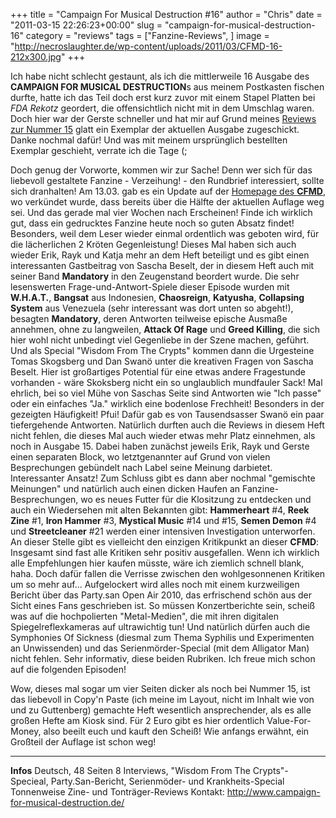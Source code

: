 +++
title = "Campaign For Musical Destruction  #16"
author = "Chris"
date = "2011-03-15 22:26:23+00:00"
slug = "campaign-for-musical-destruction-16"
category = "reviews"
tags = ["Fanzine-Reviews", ]
image = "http://necroslaughter.de/wp-content/uploads/2011/03/CFMD-16-212x300.jpg"
+++

Ich habe nicht schlecht gestaunt, als ich die mittlerweile 16 Ausgabe des **CAMPAIGN FOR MUSICAL DESTRUCTION**s aus meinem Postkasten fischen durfte, hatte ich das Teil doch erst kurz zuvor mit einem Stapel Platten bei _FDA Rekotz_ geordert, die offensichtlich nicht mit in dem Umschlag waren. Doch hier war der Gerste schneller und hat mir auf Grund meines <a href="http://necroslaughter.de/2010/03/campaign-for-musical-destruction-15/">Reviews zur Nummer 15</a> glatt ein Exemplar der aktuellen Ausgabe zugeschickt. Danke nochmal dafür! Und was mit meinem ursprünglich bestellten Exemplar geschieht, verrate ich die Tage (;

Doch genug der Vorworte, kommen wir zur Sache! Denn wer sich für das liebevoll gestaltete Fanzine - Verzeihung! - den Rundbrief interessiert, sollte sich dranhalten! Am 13.03. gab es ein Update auf der <a href="http://www.campaign-for-musical-destruction.de/">Homepage des **CFMD**</a>, wo verkündet wurde, dass bereits über die Hälfte der aktuellen Auflage weg sei. Und das gerade mal vier Wochen nach Erscheinen! Finde ich wirklich gut, dass ein gedrucktes Fanzine heute noch so guten Absatz findet! Besonders, weil dem Leser wieder einmal ordentlich was geboten wird, für die lächerlichen 2 Kröten Gegenleistung! Dieses Mal haben sich auch wieder Erik, Rayk und Katja mehr an dem Heft beteiligt und es gibt einen interessanten Gastbeitrag von Sascha Beselt, der in diesem Heft auch mit seiner Band **Mandatory** in den Zeugenstand beordert wurde.
Die sehr lesenswerten Frage-und-Antwort-Spiele dieser Episode wurden mit **W.H.A.T.**, **Bangsat** aus Indonesien, **Chaosreign**, **Katyusha**, **Collapsing System** aus Venezuela (sehr interessant was dort unten so abgeht!), besagten **Mandatory**, deren Antworten teilweise epische Ausmaße annehmen, ohne zu langweilen, **Attack Of Rage** und **Greed Killing**, die sich hier wohl nicht unbedingt viel Gegenliebe in der Szene machen, geführt. Und als Special "Wisdom From The Crypts" kommen dann die Urgesteine Tomas Skogsberg und Dan Swanö unter die kreativen Fragen von Sascha Beselt. Hier ist großartiges Potential für eine etwas andere Fragestunde vorhanden - wäre Skoksberg nicht ein so unglaublich mundfauler Sack! Mal ehrlich, bei so viel Mühe von Saschas Seite sind Antworten wie "Ich passe" oder ein einfaches "Ja." wirklich eine bodenlose Frechheit! Besonders in der gezeigten Häufigkeit! Pfui! Dafür gab es von Tausendsasser Swanö ein paar tiefergehende Antworten.
Natürlich durften auch die Reviews in diesem Heft nicht fehlen, die dieses Mal auch wieder etwas mehr Platz einnehmen, als noch in Ausgabe 15. Dabei haben zunächst jeweils Erik, Rayk und Gerste einen separaten Block, wo letztgenannter auf Grund von vielen Besprechungen gebündelt nach Label seine Meinung darbietet. Interessanter Ansatz! Zum Schluss gibt es dann aber nochmal "gemischte Meinungen" und natürlich auch einen dicken Haufen an Fanzine-Besprechungen, wo es neues Futter für die Klositzung zu entdecken und auch ein Wiedersehen mit alten Bekannten gibt: **Hammerheart** #4, **Reek Zine** #1, **Iron Hammer** #3, **Mystical Music** #14 und #15, **Semen Demon** #4 und **Streetcleaner** #21 werden einer intensiven Investigation unterworfen.
An dieser Stelle gibt es vielleicht den einzigen Kritikpunkt an dieser **CFMD**: Insgesamt sind fast alle Kritiken sehr positiv ausgefallen. Wenn ich wirklich alle Empfehlungen hier kaufen müsste, wäre ich ziemlich schnell blank, haha. Doch dafür fallen die Verrisse zwischen den wohlgesonnenen Kritiken um so mehr auf...
Aufgelockert wird alles noch mit einem kurzweiligen Bericht über das Party.san Open Air 2010, das erfrischend schön aus der Sicht eines Fans geschrieben ist. So müssen Konzertberichte sein, scheiß was auf die hochpolierten "Metal-Medien", die mit ihren digitalen Spiegelreflexkameras auf ultrawichtig tun!
Und natürlich dürfen auch die Symphonies Of Sickness (diesmal zum Thema Syphilis und Experimenten an Unwissenden) und das Serienmörder-Special (mit dem Alligator Man) nicht fehlen. Sehr informativ, diese beiden Rubriken. Ich freue mich schon auf die folgenden Episoden!

Wow, dieses mal sogar um vier Seiten dicker als noch bei Nummer 15, ist das liebevoll in Copy'n Paste (ich meine im Layout, nicht im Inhalt wie von und zu Guttenberg) gemachte Heft wesentlich ansprechender, als es alle großen Hefte am Kiosk sind. Für 2 Euro gibt es hier ordentlich Value-For-Money, also beeilt euch und kauft den Scheiß! Wie anfangs erwähnt, ein Großteil der Auflage ist schon weg!



---
**Infos**
Deutsch, 48 Seiten
8 Interviews, "Wisdom From The Crypts"-Specieal, Party.San-Bericht, Serienmöder- und Krankheits-Special
Tonnenweise Zine- und Tonträger-Reviews
Kontakt: <a href="http://www.campaign-for-musical-destruction.de/">http://www.campaign-for-musical-destruction.de/</a>
